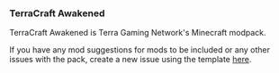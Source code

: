 ### TerraCraft Awakened ###
TerraCraft Awakened is Terra Gaming Network's Minecraft modpack.

If you have any mod suggestions for mods to be included or any other issues with the pack, create a new issue using the template [here](https://github.com/TerraGamingNetwork/TerraCraft-Awakened/wiki/Mod-Submissions).
